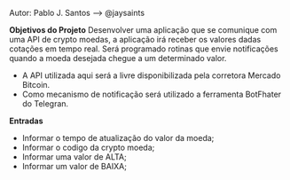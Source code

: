 Autor: Pablo J. Santos --> @jaysaints

__Objetivos do Projeto__
Desenvolver uma aplicação que se comunique com uma API de crypto moedas, a aplicação irá receber os valores dadas cotações em tempo real. Será programado rotinas que envie notificações quando a moeda desejada chegue a um determinado valor.
- A API utilizada aqui será a livre disponibilizada pela corretora Mercado Bitcoin.
- Como mecanismo de notificação será utilizado a ferramenta BotFhater do Telegran.


__Entradas__
- Informar o tempo de atualização do valor da moeda;
- Informar o codigo da crypto moeda;
- Informar uma valor de ALTA;
- Informar um valor de BAIXA;
